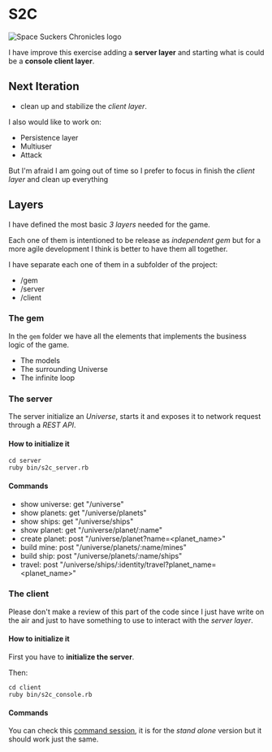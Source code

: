 # S2C

![Space Suckers Chronicles logo](http://farm3.static.flickr.com/2718/5768774787_395211651d_o.png)

I have improve this exercise adding a **server layer** and starting what is could be a **console client layer**.

## Next Iteration

* clean up and stabilize the _client layer_.

I also would like to work on:

* Persistence layer
* Multiuser
* Attack

But I'm afraid I am going out of time so I prefer to focus in finish the _client layer_ and clean up everything

## Layers

I have defined the most basic _3 layers_ needed for the game.

Each one of them is intentioned to be release as _independent gem_ but for a more agile development I think is better to have them all together.

I have separate each one of them in a subfolder of the project:

* /gem
* /server
* /client


### The gem

In the `gem` folder we have all the elements that implements the business logic of the game.

* The models
* The surrounding Universe
* The infinite loop

### The server

The server initialize an _Universe_, starts it and exposes it to network request through a _REST API_.

#### How to initialize it
    
    cd server
    ruby bin/s2c_server.rb
    
#### Commands

* show universe:  get "/universe"
* show planets:   get "/universe/planets"
* show ships:     get "/universe/ships"
* show planet:    get "/universe/planet/:name"
* create planet:  post "/universe/planet?name=<planet_name>"
* build mine:     post "/universe/planets/:name/mines"
* build ship:     post "/universe/planets/:name/ships"
* travel:         post "/universe/ships/:identity/travel?planet_name=<planet_name>" 

### The client

Please don't make a review of this part of the code since I just have write on the air and just to have something to use to interact with the _server layer_.

#### How to initialize it

First you have to **initialize the server**. 

Then:
    
    cd client
    ruby bin/s2c_console.rb
    
#### Commands

You can check this [command session](https://github.com/fguillen/SpaceSuckersChronicles/blob/master/wiki/console_session.md), it is for the _stand alone_ version but it should work just the same.



